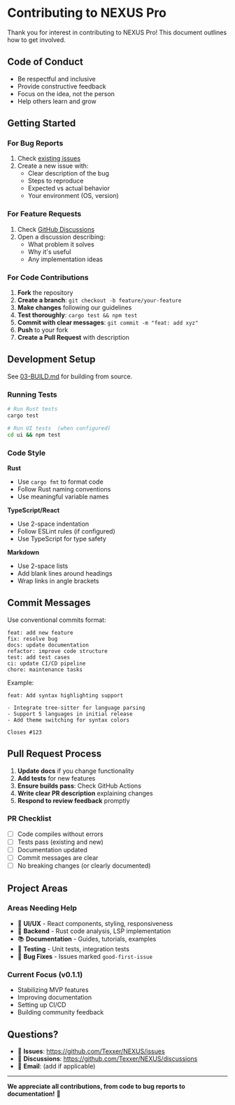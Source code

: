 # Contributing to NEXUS Pro

Thank you for interest in contributing to NEXUS Pro! This document outlines how to get involved.

## Code of Conduct

- Be respectful and inclusive
- Provide constructive feedback
- Focus on the idea, not the person
- Help others learn and grow

## Getting Started

### For Bug Reports

1. Check [existing issues](https://github.com/Texxer/NEXUS/issues)
2. Create a new issue with:
   - Clear description of the bug
   - Steps to reproduce
   - Expected vs actual behavior
   - Your environment (OS, version)

### For Feature Requests

1. Check [GitHub Discussions](https://github.com/Texxer/NEXUS/discussions)
2. Open a discussion describing:
   - What problem it solves
   - Why it's useful
   - Any implementation ideas

### For Code Contributions

1. **Fork** the repository
2. **Create a branch**: `git checkout -b feature/your-feature`
3. **Make changes** following our guidelines
4. **Test thoroughly**: `cargo test && npm test`
5. **Commit with clear messages**: `git commit -m "feat: add xyz"`
6. **Push** to your fork
7. **Create a Pull Request** with description

## Development Setup

See [03-BUILD.md](03-BUILD.md) for building from source.

### Running Tests

```bash
# Run Rust tests
cargo test

# Run UI tests  (when configured)
cd ui && npm test
```

### Code Style

**Rust**
- Use `cargo fmt` to format code
- Follow Rust naming conventions
- Use meaningful variable names

**TypeScript/React**
- Use 2-space indentation
- Follow ESLint rules (if configured)
- Use TypeScript for type safety

**Markdown**
- Use 2-space lists
- Add blank lines around headings
- Wrap links in angle brackets

## Commit Messages

Use conventional commits format:

```
feat: add new feature
fix: resolve bug
docs: update documentation
refactor: improve code structure
test: add test cases
ci: update CI/CD pipeline
chore: maintenance tasks
```

Example:
```
feat: Add syntax highlighting support

- Integrate tree-sitter for language parsing
- Support 5 languages in initial release
- Add theme switching for syntax colors

Closes #123
```

## Pull Request Process

1. **Update docs** if you change functionality
2. **Add tests** for new features
3. **Ensure builds pass**: Check GitHub Actions
4. **Write clear PR description** explaining changes
5. **Respond to review feedback** promptly

### PR Checklist

- [ ] Code compiles without errors
- [ ] Tests pass (existing and new)
- [ ] Documentation updated
- [ ] Commit messages are clear
- [ ] No breaking changes (or clearly documented)

## Project Areas

### Areas Needing Help

- 🎨 **UI/UX** - React components, styling, responsiveness
- 🦀 **Backend** - Rust code analysis, LSP implementation
- 📚 **Documentation** - Guides, tutorials, examples
- 🧪 **Testing** - Unit tests, integration tests
- 🐛 **Bug Fixes** - Issues marked `good-first-issue`

### Current Focus (v0.1.1)

- Stabilizing MVP features
- Improving documentation
- Setting up CI/CD
- Building community feedback

## Questions?

- 📝 **Issues**: <https://github.com/Texxer/NEXUS/issues>
- 💬 **Discussions**: <https://github.com/Texxer/NEXUS/discussions>
- 📧 **Email**: (add if applicable)

---

**We appreciate all contributions, from code to bug reports to documentation!** 🙏
